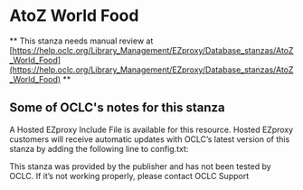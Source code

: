 # AtoZ World Food
** This stanza needs manual review at [https://help.oclc.org/Library_Management/EZproxy/Database_stanzas/AtoZ_World_Food](https://help.oclc.org/Library_Management/EZproxy/Database_stanzas/AtoZ_World_Food) **

## Some of OCLC's notes for this stanza

A Hosted EZproxy Include File is available for this resource. Hosted EZproxy customers will receive automatic updates with OCLC&rsquo;s latest version of this stanza by adding the following line to config.txt:

This stanza was provided by the publisher and has not been tested by OCLC. If it&rsquo;s not working properly, please contact OCLC Support  
